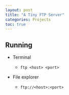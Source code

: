 ```yaml
---
layout: post
title: "A Tiny FTP Server"
categories: Projects
toc: true
---
```


## Running

- Terminal
  - `ftp <host> <port>`

- File explorer
  - `ftp://<host>:<port>`
